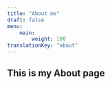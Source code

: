 ```yaml
---
title: "About me"
draft: false
menu: 
    main:
        weight: 100
translationKey: "about"
---
```


## This is my About page


